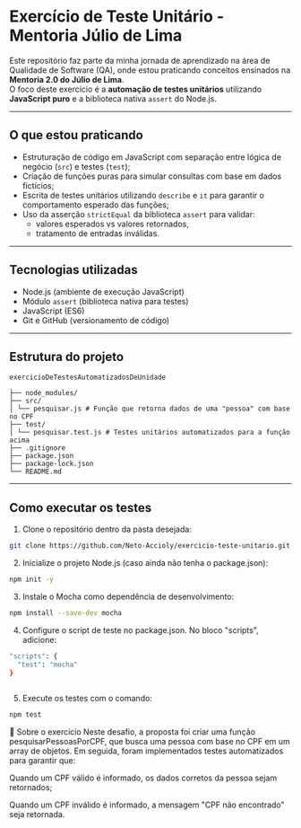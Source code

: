 # Exercício de Teste Unitário - Mentoria Júlio de Lima

Este repositório faz parte da minha jornada de aprendizado na área de Qualidade de Software (QA), onde estou praticando conceitos ensinados na **Mentoria 2.0 do Júlio de Lima**.  
O foco deste exercício é a **automação de testes unitários** utilizando **JavaScript puro** e a biblioteca nativa `assert` do Node.js.

---

## O que estou praticando

- Estruturação de código em JavaScript com separação entre lógica de negócio (`src`) e testes (`test`);
- Criação de funções puras para simular consultas com base em dados fictícios;
- Escrita de testes unitários utilizando `describe` e `it` para garantir o comportamento esperado das funções;
- Uso da asserção `strictEqual` da biblioteca `assert` para validar:
  - valores esperados vs valores retornados,
  - tratamento de entradas inválidas.

---

## Tecnologias utilizadas

- Node.js (ambiente de execução JavaScript)
- Módulo `assert` (biblioteca nativa para testes)
- JavaScript (ES6)
- Git e GitHub (versionamento de código)

---

## Estrutura do projeto
```
exercicioDeTestesAutomatizadosDeUnidade

├── node_modules/
├── src/
│ └── pesquisar.js # Função que retorna dados de uma "pessoa" com base no CPF
├── test/
│ └── pesquisar.test.js # Testes unitários automatizados para a função acima
├── .gitignore
├── package.json
├── package-lock.json
└── README.md
```
---

## Como executar os testes

1. Clone o repositório dentro da pasta desejada:
```bash
git clone https://github.com/Neto-Accioly/exercicio-teste-unitario.git
````
2. Inicialize o projeto Node.js (caso ainda não tenha o package.json):
```bash
npm init -y
````
3. Instale o Mocha como dependência de desenvolvimento:
```bash   
npm install --save-dev mocha
```
4. Configure o script de teste no package.json.
No bloco "scripts", adicione:
```bash
"scripts": {
  "test": "mocha"
}
   
```
5. Execute os testes com o comando:
```bash
npm test
```
   

💬 Sobre o exercício
Neste desafio, a proposta foi criar uma função pesquisarPessoasPorCPF, que busca uma pessoa com base no CPF em um array de objetos. Em seguida, foram implementados testes automatizados para garantir que:

Quando um CPF válido é informado, os dados corretos da pessoa sejam retornados;

Quando um CPF inválido é informado, a mensagem "CPF não encontrado" seja retornada.
